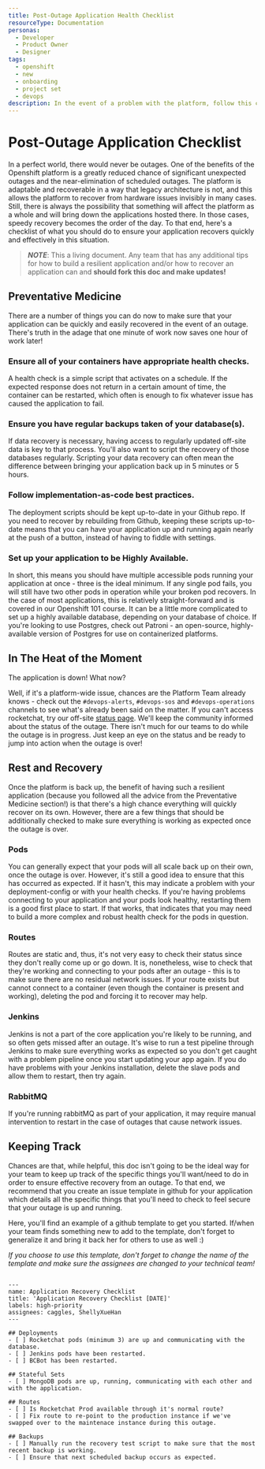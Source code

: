```yaml
---
title: Post-Outage Application Health Checklist
resourceType: Documentation
personas: 
  - Developer
  - Product Owner
  - Designer
tags:
  - openshift
  - new
  - onboarding
  - project set
  - devops
description: In the event of a problem with the platform, follow this checklist to ensure that your application recovers correctly.
---
```


# Post-Outage Application Checklist

In a perfect world, there would never be outages. One of the benefits of the Openshift platform is a greatly reduced chance of significant unexpected outages and the near-elimination of scheduled outages.
The platform is adaptable and recoverable in a way that legacy architecture is not, and this allows the platform to recover from hardware issues invisibly in many cases.
Still, there is always the possibility that something will affect the platform as a whole and will bring down the applications hosted there. 
In those cases, speedy recovery becomes the order of the day. To that end, here's a checklist of what you should do to ensure your application recovers quickly and effectively in this situation.

> ***NOTE***: This a living document. Any team that has any additional tips for how to build a resilient application and/or how to recover an application can and **should fork this doc and make updates!**

## Preventative Medicine

There are a number of things you can do now to make sure that your application can be quickly and easily recovered in the event of an outage.
There's truth in the adage that one minute of work now saves one hour of work later!

### Ensure all of your containers have appropriate health checks. 

A health check is a simple script that activates on a schedule. 
If the expected response does not return in a certain amount of time, the container can be restarted, which often is enough to fix whatever issue has caused the application to fail.

### Ensure you have regular backups taken of your database(s). 

If data recovery is necessary, having access to regularly updated off-site data is key to that process.
You'll also want to  script the recovery of those databases regularly. 
Scripting your data recovery can often mean the difference between bringing your application back up in 5 minutes or 5 hours.

### Follow implementation-as-code best practices. 

The deployment scripts should be kept up-to-date in your Github repo. 
If you need to recover by rebuilding from Github, keeping these scripts up-to-date means that you can have your application up and running again nearly at the push of a button, instead of having to fiddle with settings.

### Set up your application to be Highly Available. 

In short, this means you should have multiple accessible pods running your application at once - three is the ideal minimum.
If any single pod fails, you will still have two other pods in operation while your broken pod recovers.
In the case of most applications, this is relatively straight-forward and is covered in our Openshift 101 course.
It can be a little more complicated to set up a highly available database, depending on your database of choice.
If you're looking to use Postgres, check out Patroni - an open-source, highly-available version of Postgres for use on containerized platforms.

## In The Heat of the Moment

The application is down! What now?

Well, if it's a platform-wide issue, chances are the Platform Team already knows - check out the `#devops-alerts`, `#devops-sos` and `#devops-operations` channels to see what's already been said on the matter.
If you can't access rocketchat, try our off-site [status page](https://status.developer.gov.bc.ca).
We'll keep the community informed about the status of the outage. There isn't much for our teams to do while the outage is in progress.
Just keep an eye on the status and be ready to jump into action when the outage is over!

## Rest and Recovery

Once the platform is back up, the benefit of having such a resilient application (because you followed all the advice from the Preventative Medicine section!) is that there's a high chance everything will quickly recover on its own.
However, there are a few things that should be additionally checked to make sure everything is working as expected once the outage is over.

### Pods

You can generally expect that your pods will all scale back up on their own, once the outage is over. However, it's still a good idea to ensure that this has occurred as expected.
If it hasn't, this may indicate a problem with your deployment-config or with your health checks.
If you're having problems connecting to your application and your pods look healthy, restarting them is a good first place to start.
If that works, that indicates that you may need to build a more complex and robust health check for the pods in question.

### Routes

Routes are static and, thus, it's not very easy to check their status since they don't really come up or go down. 
It is, nonetheless, wise to check that they're working and connecting to your pods after an outage - this is to make sure there are no residual network issues.
If your route exists but cannot connect to a container (even though the container is present and working), deleting the pod and forcing it to recover may help.

### Jenkins

Jenkins is not a part of the core application you're likely to be running, and so often gets missed after an outage. 
It's wise to run a test pipeline through Jenkins to make sure everything works as expected so you don't get caught with a problem pipeline once you start updating your app again.
If you do have problems with your Jenkins installation, delete the slave pods and allow them to restart, then try again.

### RabbitMQ

If you're running rabbitMQ as part of your application, it may require manual intervention to restart in the case of outages that cause network issues. 

## Keeping Track

Chances are that, while helpful, this doc isn't going to be the ideal way for your team to keep up track of the specific things you'll want/need to do in order to ensure effective recovery from an outage.
To that end, we recommend that you create an issue template in github for your application which details all the specific things that you'll need to check to feel secure that your outage is up and running.

Here, you'll find an example of a github template to get you started.
If/when your team finds something new to add to the template, don't forget to generalize it and bring it back her for others to use as well :)

_If you choose to use this template, don't forget to change the name of the template and make sure the assignees are changed to your technical team!_

```

---
name: Application Recovery Checklist
title: 'Application Recovery Checklist [DATE]'
labels: high-priority
assignees: caggles, ShellyXueHan
---

## Deployments
- [ ] Rocketchat pods (minimum 3) are up and communicating with the database.
- [ ] Jenkins pods have been restarted.
- [ ] BCBot has been restarted.

## Stateful Sets
- [ ] MongoDB pods are up, running, communicating with each other and with the application.

## Routes
- [ ] Is Rocketchat Prod available through it's normal route?
- [ ] Fix route to re-point to the production instance if we've swapped over to the maintenace instance during this outage.

## Backups
- [ ] Manually run the recovery test script to make sure that the most recent backup is working.
- [ ] Ensure that next scheduled backup occurs as expected.

```

